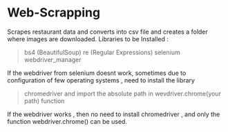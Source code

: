 # Web-Scrapping
Scrapes restaurant data and converts into csv file and creates a folder where images are downloaded.
Libraries to be Installed :
> bs4 (BeautifulSoup)
> re (Regular Expressions)
> selenium
> webdriver_manager

If the webdriver from selenium doesnt work, sometimes due to configuration of few operating systems , need to install the library 
> chromedriver and import the absolute path in wevdriver.chrome(your path) function


If the webdriver works , then no need to install chromedriver , and only the function webdriver.chrome() can be used.
